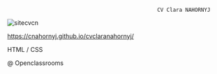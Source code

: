                                                     CV Clara NAHORNYJ

![sitecvcn](https://user-images.githubusercontent.com/50677355/76624363-6d523e80-6535-11ea-8ddc-96728990bf37.jpg)

https://cnahornyj.github.io/cvclaranahornyj/

HTML / CSS 

@ Openclassrooms
